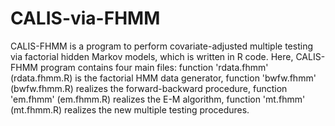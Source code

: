 # CALIS-via-FHMM
CALIS-FHMM is a program to perform covariate-adjusted multiple testing via factorial hidden Markov models, which is written in R code. Here, CALIS-FHMM program contains four main files:       function 'rdata.fhmm' (rdata.fhmm.R) is the factorial HMM data generator,       function 'bwfw.fhmm' (bwfw.fhmm.R) realizes the forward-backward procedure,       function 'em.fhmm' (em.fhmm.R) realizes the E-M algorithm,       function 'mt.fhmm' (mt.fhmm.R) realizes the new multiple testing procedures.
